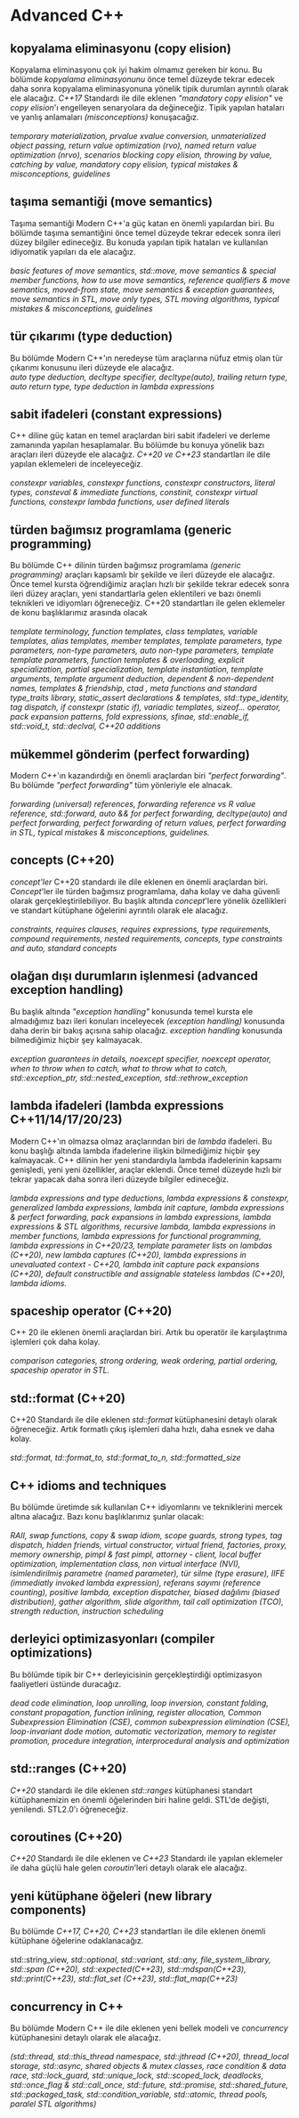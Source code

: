 # Advanced C++

## kopyalama eliminasyonu (copy elision)
Kopyalama eliminasyonu çok iyi hakim olmamız gereken bir konu. Bu bölümde _kopyalama eliminasyonunu_ önce temel düzeyde tekrar edecek daha sonra kopyalama eliminasyonuna yönelik tipik durumları ayrıntılı olarak ele alacağız. _C++17_ Standardı ile dile eklenen _"mandatory copy elision"_ ve 
_copy elision_'ı engelleyen senaryolara da değineceğiz. Tipik yapılan hataları ve yanlış anlamaları _(misconceptions)_ konuşacağız. <br><br>
_temporary materialization, prvalue xvalue conversion, unmaterialized object passing, return value optimization (rvo), named return value optimization (nrvo), scenarios blocking copy elision, throwing by value, catching by value, mandatory copy elision, typical mistakes & misconceptions, guidelines_

## taşıma semantiği (move semantics)
Taşıma semantiği Modern C++'a güç katan en önemli yapılardan biri. Bu bölümde taşıma semantiğini önce temel düzeyde tekrar edecek sonra ileri düzey bilgiler edineceğiz. Bu konuda yapılan tipik hataları ve kullanılan idiyomatik yapıları da ele alacağız. <br><br> 
_basic features of move semantics, std::move, move semantics & special member functions,  how to use move semantics, reference qualifiers & move semantics, moved-from state,  move semantics & exception guarantees, move semantics in STL, move only types, STL moving algorithms, typical mistakes & misconceptions, guidelines_

## tür çıkarımı (type deduction)
Bu bölümde Modern C++'ın neredeyse tüm araçlarına nüfuz etmiş olan tür çıkarımı konusunu ileri düzeyde ele alacağız. <br> 
_auto type deduction, decltype specifier, decltype(auto), trailing return type, auto return type, type deduction in lambda expressions_

## sabit ifadeleri (constant expressions)
C++ diline güç katan en temel araçlardan biri sabit ifadeleri ve derleme zamanında yapılan hesaplamalar. Bu bölümde bu konuya yönelik bazı araçları ileri düzeyde ele alacağız. _C++20 ve C++23_ standartları ile dile yapılan eklemeleri de inceleyeceğiz.<br><br>
_constexpr variables, constexpr functions, constexpr constructors, literal types, consteval & immediate functions, constinit, constexpr virtual functions, constexpr lambda functions, user defined literals_

## türden bağımsız programlama (generic programming)
Bu bölümde C++ dilinin türden bağımsız programlama _(generic programming)_ araçları kapsamlı bir şekilde ve ileri düzeyde ele alacağız. Önce temel kursta öğrendiğimiz araçları hızlı bir şekilde tekrar edecek sonra ileri düzey araçları, yeni standartlarla gelen eklentileri ve bazı önemli teknikleri ve idiyomları öğreneceğiz. C++20 standartları ile gelen eklemeler de konu başlıklarımız arasında olacak<br><br>
_template terminology, function templates,  class templates, variable templates, alias templates, member templates, template parameters, type parameters, non-type parameters, auto non-type parameters, template template parameters, function templates & overloading, explicit specialization, partial specialization, template instantiation, template arguments, template argument deduction, dependent & non-dependent names, templates & friendship, ctad , meta functions and standard type_traits library, static_assert declarations & templates, std::type_identity, tag dispatch, if constexpr (static if), variadic templates, sizeof... operator, pack expansion patterns, fold expressions, sfinae, std::enable_if, std::void_t, std::declval, C++20 additions_

## mükemmel gönderim (perfect forwarding)
Modern _C++_'ın kazandırdığı en önemli araçlardan biri _"perfect forwarding"_. Bu bölümde _"perfect forwarding"_ tüm yönleriyle ele alnacak. <br> <br>
_forwarding (universal) references, forwarding reference vs R value reference, std::forward, auto && for perfect forwarding, decltype(auto) and perfect forwarding, perfect forwarding of return values, perfect forwarding in STL, typical mistakes & misconceptions, guidelines._

## concepts (C++20)
_concept'ler_ C++20 standardı ile dile eklenen en önemli araçlardan biri. _Concept_'ler ile türden bağımsız programlama, daha kolay ve daha güvenli olarak gerçekleştirilebiliyor. Bu başlık altında _concept_'lere yönelik özellikleri ve standart kütüphane öğelerini ayrıntılı olarak ele alacağız.<br><br>
_constraints, requires clauses, requires expressions, type requirements, compound requirements, nested requirements, concepts, type constraints and auto, standard concepts_ 

## olağan dışı durumların işlenmesi (advanced exception handling)
Bu başlık altında _"exception handling"_ konusunda temel kursta ele almadığımız bazı ileri konuları inceleyecek _(exception handling)_ konusunda daha derin bir bakış açısına sahip olacağız. _exception handling_ konusunda bilmediğimiz hiçbir şey kalmayacak.<br><br>
_exception guarantees in details, noexcept specifier, noexcept operator, when to throw when to catch, what to throw what to catch, std::exception_ptr, std::nested_exception, std::rethrow_exception_

## lambda ifadeleri (lambda expressions C++11/14/17/20/23)
Modern C++'ın olmazsa olmaz araçlarından biri de _lambda_ ifadeleri. Bu konu başlığı altında lambda ifadelerine ilişkin bilmediğimiz hiçbir şey kalmayacak. C++ dilinin her yeni standardıyla lambda ifadelerinin kapsamı genişledi, yeni yeni özellikler, araçlar eklendi. Önce temel düzeyde hızlı bir tekrar yapacak daha sonra ileri düzeyde bilgiler edineceğiz.<br><br>
_lambda expressions and type deductions, lambda expressions & constexpr, generalized lambda expressions, lambda init capture, lambda expressions & perfect forwarding, pack expansions in lambda expressions, lambda expressions & STL algorithms, recursive lambda, lambda expressions in member functions, lambda expressions for functional programming, lambda expressions in C++20/23, template parameter lists on lambdas (C++20), new lambda captures (C++20), lambda expressions in unevaluated context - C++20, lambda init capture pack expansions (C++20), default constructible and assignable stateless lambdas (C++20), lambda idioms._

## spaceship operator (C++20) 
C++ 20 ile eklenen önemli araçlardan biri. Artık bu operatör ile karşılaştrıma işlemleri çok daha kolay.<br><br>
_comparison categories, strong ordering, weak ordering, partial ordering, spaceship operator in STL._

## std::format (C++20)
C++20 Standardı ile dile eklenen _std::format_ kütüphanesini detaylı olarak öğreneceğiz. Artık formatlı çıkış işlemleri daha hızlı, daha esnek ve daha kolay.<br><br>
_std::format, td::format_to, std::format_to_n, std::formatted_size_

## C++ idioms and techniques
Bu bölümde üretimde sık kullanılan C++ idiyomlarını ve tekniklerini mercek altına alacağız. Bazı konu başlıklarımız şunlar olacak: <br><br>
_RAII, swap functions, copy & swap idiom, scope guards, strong types, tag dispatch, hidden friends, virtual constructor, virtual friend,
factories, proxy, memory ownership, pimpl & fast pimpl, attorney - client, local buffer optimization, implementation class, non virtual interface (NVI), isimlendirilmiş parametre (named parameter), tür silme (type erasure), IIFE (immediatly invoked lambda expression), referans sayımı (reference counting), positive lambda, exception dispatcher, biased dağılımı (biased distribution), gather algorithm, slide algorithm, tail call optimization (TCO), strength reduction, instruction scheduling_

## derleyici optimizasyonları (compiler optimizations)
Bu bölümde tipik bir C++ derleyicisinin gerçekleştirdiği optimizasyon faaliyetleri üstünde duracağız.<br><br>
_dead code elimination, loop unrolling, loop inversion, constant folding, constant propagation, function inlining, register allocation, Common Subexpression Elimination (CSE), common subexpression elimination (CSE), loop-invariant dode motion, automatic vectorization, memory to register promotion, procedure integration, interprocedural analysis and optimization_                                                            
 
## std::ranges (C++20)
_C++20_ standardı ile dile eklenen _std::ranges_ kütüphanesi standart kütüphanemizin en önemli öğelerinden biri haline geldi. STL'de değişti, yenilendi. STL2.0'ı öğreneceğiz.

## coroutines (C++20)
_C++20_ Standardı ile dile eklenen ve _C++23_ Standardı ile yapılan eklemeler ile daha güçlü hale gelen _coroutin_'leri detaylı olarak ele alacağız.

## yeni kütüphane öğeleri (new library components)
Bu bölümde _C++17, C++20, C++23_ standartları ile dile eklenen önemli kütüphane öğelerine odaklanacağız.<br><br>
std::string_view, _std::optional, std::variant, std::any, file_system_library, std::span (C++20), std::expected(C++23), std::mdspan(C++23), std::print(C++23), std::flat_set (C++23), std::flat_map(C++23)_
 
## concurrency in C++
Bu bölümde Modern C++ ile dile eklenen yeni bellek modeli ve _concurrency_ kütüphanesini detaylı olarak ele alacağız. <br><br>
_(std::thread, std::this_thread namespace, std::jthread (C++20), thread_local storage, std::async, shared objects & mutex classes, race condition & data race, 
std::lock_guard, std::unique_lock, std::scoped_lock, deadlocks, std::once_flag & std::call_once, std::future, std::promise, std::shared_future, std::packaged_task, std::condition_variable, std::atomic, thread pools, paralel STL algorithms)_
